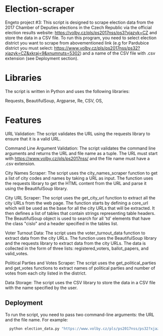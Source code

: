 # Election-scraper
Engeto project #3: This script is designed to scrape election data from the 2017 Chamber of Deputies elections in the Czech Republic via the official election results website: https://volby.cz/pls/ps2017nss/ps3?xjazyk=CZ and store the data in a CSV file. To run this program, you need to select election district you want to scrape from abovementioned link (e.g for Pardubice district you must select: https://www.volby.cz/pls/ps2017nss/ps32?xjazyk=CZ&xkraj=9&xnumnuts=5302) and a name of the CSV file with .csv extension (see Deployment section).

# Libraries
The script is written in Python and uses the following libraries:

Requests, BeautifulSoup, Argparse, Re, CSV, OS,

# Features

URL Validation: The script validates the URL using the requests library to ensure that it is a valid URL.

Command Line Argument Validation: The script validates the command line arguments and returns the URL and file name as a tuple. The URL must start with https://www.volby.cz/pls/ps2017nss/ and the file name must have a .csv extension.

City Names Scraper: The script uses the city_names_scraper function to get a list of city codes and names by taking a URL as input. The function uses the requests library to get the HTML content from the URL and parse it using the BeautifulSoup library.

City URL Scraper: The script uses the get_city_url function to extract all the city URLs from the web page. The function starts by defining a core_url which will be used as the base for all the city URLs that will be extracted. It then defines a list of tables that contain strings representing table headers. The BeautifulSoup object is used to search for all 'td' elements that have the class "cislo" and a header specified in the tables list.

Voter Turnout Data: The script uses the voter_turnout_data function to extract data from the city URLs. The function uses the BeautifulSoup library and the requests library to extract data from the city URLs. The data is collected in the form of three lists: registered_voters, ballot_papers, and valid_votes.

Political Parties and Votes Scraper: The script uses the get_political_parties and get_votes functions to extract names of political parties and number of votes from each city listed in the district.

Data Storage: The script uses the CSV library to store the data in a CSV file with the name specified by the user.

## Deployment

To run the script, you need to pass two command-line arguments: the URL and the file name. For example:

```bash
  python election_data.py "https://www.volby.cz/pls/ps2017nss/ps32?xjazyk=CZ&xkraj=12&xnumnuts=7101" file_name.csv

```
